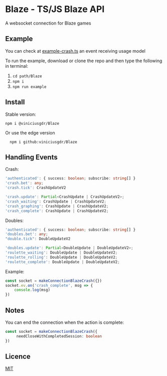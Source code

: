 
# Blaze - TS/JS Blaze API
A websocket connection for Blaze games


## Example
You can check at [example-crash.ts](https://github.com/viniciusgdr/Blaze/blob/b2f9ddc4c3aea60d7a5c52134359e0a587bb4a4f/Example/example-crash.ts)
an event receiving usage model

To run the example, download or clone the repo and then type the following in terminal:
1. ``` cd path/Blaze ```
2. ``` npm i ```
3. ``` npm run example ``` 


## Install

Stable version:
```
npm i @viniciusgdr/Blaze
```
Or use the edge version
```
  npm i github:viniciusgdr/Blaze
```
    
## Handling Events
Crash:
```ts
'authenticated': { success: boolean; subscribe: string[] }
'crash.bet': any;
'crash.tick': CrashUpdateV2

'crash.update': Partial<CrashUpdate | CrashUpdateV2>;
'crash_waiting': CrashUpdate | CrashUpdateV2;
'crash_graphing': CrashUpdate | CrashUpdateV2;
'crash_complete': CrashUpdate | CrashUpdateV2;
```
Doubles:
```ts
'authenticated': { success: boolean; subscribe: string[] }
'doubles.bet': any;
"double.tick": DoubleUpdateV2

'doubles.update': Partial<DoubleUpdate | DoubleUpdateV2>;
'roulette_waiting': DoubleUpdate | DoubleUpdateV2;
'roulette_rolling': DoubleUpdate | DoubleUpdateV2;
'roulette_complete': DoubleUpdate | DoubleUpdateV2;
```
Example:
```ts
const socket = makeConnectionBlazeCrash({})
socket.ev.on('crash_complete', msg => {
    console.log(msg)
})
```
## Notes
You can end the connection when the action is complete:
```ts
const socket = makeConnectionBlazeCrash({
     needCloseWithCompletedSession: boolean
})
```
## Licence

[MIT](https://choosealicense.com/licenses/mit/)


